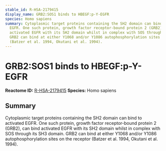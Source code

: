 ```yaml
---
stable_id: R-HSA-2179415
display_name: GRB2:SOS1 binds to HBEGF:p-Y-EGFR
species: Homo sapiens
summary: Cytoplasmic target proteins containing the SH2 domain can bind to activated
  EGFR. One such protein, growth factor receptor-bound protein 2 (GRB2), can bind
  activated EGFR with its SH2 domain whilst in complex with SOS through its SH3 domain.
  GRB2 can bind at either Y1068 and/or Y1086 autophosphorylation sites on the receptor
  (Batzer et al. 1994, Okutani et al. 1994).
---
```


# GRB2:SOS1 binds to HBEGF:p-Y-EGFR
**Reactome ID:** [R-HSA-2179415](https://reactome.org/content/detail/R-HSA-2179415)
**Species:** Homo sapiens

## Summary

Cytoplasmic target proteins containing the SH2 domain can bind to activated EGFR. One such protein, growth factor receptor-bound protein 2 (GRB2), can bind activated EGFR with its SH2 domain whilst in complex with SOS through its SH3 domain. GRB2 can bind at either Y1068 and/or Y1086 autophosphorylation sites on the receptor (Batzer et al. 1994, Okutani et al. 1994).
